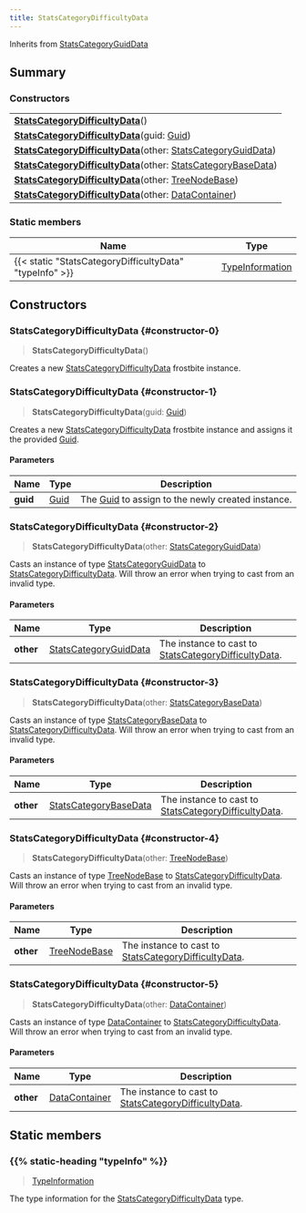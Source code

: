 ```yaml
---
title: StatsCategoryDifficultyData
---
```


Inherits from 
[StatsCategoryGuidData](/vext/ref/fb/statscategoryguiddata)

## Summary
### Constructors
| |
| ----------- |
| **[StatsCategoryDifficultyData](#constructor-0)**() |
| **[StatsCategoryDifficultyData](#constructor-1)**(guid: [Guid](/vext/ref/shared/class/guid)) |
| **[StatsCategoryDifficultyData](#constructor-2)**(other: [StatsCategoryGuidData](/vext/ref/fb/statscategoryguiddata)) |
| **[StatsCategoryDifficultyData](#constructor-3)**(other: [StatsCategoryBaseData](/vext/ref/fb/statscategorybasedata)) |
| **[StatsCategoryDifficultyData](#constructor-4)**(other: [TreeNodeBase](/vext/ref/fb/treenodebase)) |
| **[StatsCategoryDifficultyData](#constructor-5)**(other: [DataContainer](/vext/ref/shared/class/datacontainer)) |

### Static members
| Name | Type |
| ---- | ---- |
| {{< static "StatsCategoryDifficultyData" "typeInfo" >}} | [TypeInformation](/vext/ref/shared/class/typeinformation) |

## Constructors
### StatsCategoryDifficultyData {#constructor-0}
> **StatsCategoryDifficultyData**()

Creates a new [StatsCategoryDifficultyData](/vext/ref/fb/statscategorydifficultydata) frostbite instance.

### StatsCategoryDifficultyData {#constructor-1}
> **StatsCategoryDifficultyData**(guid: [Guid](/vext/ref/shared/class/guid))

Creates a new [StatsCategoryDifficultyData](/vext/ref/fb/statscategorydifficultydata) frostbite instance and assigns it the provided [Guid](/vext/ref/shared/class/guid).

#### Parameters
| Name | Type | Description |
| ---- | ---- | ----------- |
| **guid** | [Guid](/vext/ref/shared/class/guid) | The [Guid](/vext/ref/shared/class/guid) to assign to the newly created instance. |

### StatsCategoryDifficultyData {#constructor-2}
> **StatsCategoryDifficultyData**(other: [StatsCategoryGuidData](/vext/ref/fb/statscategoryguiddata))

Casts an instance of type [StatsCategoryGuidData](/vext/ref/fb/statscategoryguiddata) to [StatsCategoryDifficultyData](/vext/ref/fb/statscategorydifficultydata). Will throw an error when trying to cast from an invalid type.

#### Parameters
| Name | Type | Description |
| ---- | ---- | ----------- |
| **other** | [StatsCategoryGuidData](/vext/ref/fb/statscategoryguiddata) | The instance to cast to [StatsCategoryDifficultyData](/vext/ref/fb/statscategorydifficultydata). |

### StatsCategoryDifficultyData {#constructor-3}
> **StatsCategoryDifficultyData**(other: [StatsCategoryBaseData](/vext/ref/fb/statscategorybasedata))

Casts an instance of type [StatsCategoryBaseData](/vext/ref/fb/statscategorybasedata) to [StatsCategoryDifficultyData](/vext/ref/fb/statscategorydifficultydata). Will throw an error when trying to cast from an invalid type.

#### Parameters
| Name | Type | Description |
| ---- | ---- | ----------- |
| **other** | [StatsCategoryBaseData](/vext/ref/fb/statscategorybasedata) | The instance to cast to [StatsCategoryDifficultyData](/vext/ref/fb/statscategorydifficultydata). |

### StatsCategoryDifficultyData {#constructor-4}
> **StatsCategoryDifficultyData**(other: [TreeNodeBase](/vext/ref/fb/treenodebase))

Casts an instance of type [TreeNodeBase](/vext/ref/fb/treenodebase) to [StatsCategoryDifficultyData](/vext/ref/fb/statscategorydifficultydata). Will throw an error when trying to cast from an invalid type.

#### Parameters
| Name | Type | Description |
| ---- | ---- | ----------- |
| **other** | [TreeNodeBase](/vext/ref/fb/treenodebase) | The instance to cast to [StatsCategoryDifficultyData](/vext/ref/fb/statscategorydifficultydata). |

### StatsCategoryDifficultyData {#constructor-5}
> **StatsCategoryDifficultyData**(other: [DataContainer](/vext/ref/shared/class/datacontainer))

Casts an instance of type [DataContainer](/vext/ref/shared/class/datacontainer) to [StatsCategoryDifficultyData](/vext/ref/fb/statscategorydifficultydata). Will throw an error when trying to cast from an invalid type.

#### Parameters
| Name | Type | Description |
| ---- | ---- | ----------- |
| **other** | [DataContainer](/vext/ref/shared/class/datacontainer) | The instance to cast to [StatsCategoryDifficultyData](/vext/ref/fb/statscategorydifficultydata). |

## Static members
### {{% static-heading "typeInfo" %}}
> [TypeInformation](/vext/ref/shared/class/typeinformation)

The type information for the [StatsCategoryDifficultyData](/vext/ref/fb/statscategorydifficultydata) type.

